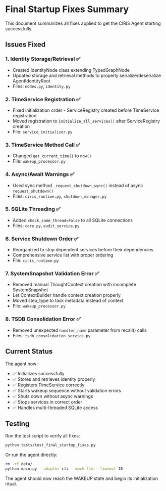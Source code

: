 # Final Startup Fixes Summary

This document summarizes all fixes applied to get the CIRIS Agent starting successfully.

## Issues Fixed

### 1. Identity Storage/Retrieval ✅
- Created IdentityNode class extending TypedGraphNode
- Updated storage and retrieval methods to properly serialize/deserialize AgentIdentityRoot
- Files: `nodes.py`, `identity.py`

### 2. TimeService Registration ✅  
- Fixed initialization order - ServiceRegistry created before TimeService registration
- Moved registration to `initialize_all_services()` after ServiceRegistry creation
- File: `service_initializer.py`

### 3. TimeService Method Call ✅
- Changed `get_current_time()` to `now()`
- File: `wakeup_processor.py`

### 4. Async/Await Warnings ✅
- Used sync method `_request_shutdown_sync()` instead of async `request_shutdown()`
- Files: `ciris_runtime.py`, `shutdown_manager.py`

### 5. SQLite Threading ✅
- Added `check_same_thread=False` to all SQLite connections
- Files: `core.py`, `audit_service.py`

### 6. Service Shutdown Order ✅
- Reorganized to stop dependent services before their dependencies
- Comprehensive service list with proper ordering
- File: `ciris_runtime.py`

### 7. SystemSnapshot Validation Error ✅
- Removed manual ThoughtContext creation with incomplete SystemSnapshot
- Let ContextBuilder handle context creation properly
- Moved step_type to task metadata instead of context
- File: `wakeup_processor.py`

### 8. TSDB Consolidation Error ✅
- Removed unexpected `handler_name` parameter from recall() calls
- Files: `tsdb_consolidation_service.py`

## Current Status

The agent now:
- ✅ Initializes successfully
- ✅ Stores and retrieves identity properly
- ✅ Registers TimeService correctly
- ✅ Starts wakeup sequence without validation errors
- ✅ Shuts down without async warnings
- ✅ Stops services in correct order
- ✅ Handles multi-threaded SQLite access

## Testing

Run the test script to verify all fixes:
```bash
python tests/test_final_startup_fixes.py
```

Or run the agent directly:
```bash
rm -rf data/
python main.py --adapter cli --mock-llm --timeout 10
```

The agent should now reach the WAKEUP state and begin its initialization ritual.